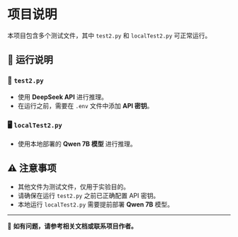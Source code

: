 # 项目说明

本项目包含多个测试文件，其中 `test2.py` 和 `localTest2.py` 可正常运行。

## 📌 运行说明

### 📝 `test2.py`
- 使用 **DeepSeek API** 进行推理。
- 在运行之前，需要在 `.env` 文件中添加 **API 密钥**。

### 🖥️ `localTest2.py`
- 使用本地部署的 **Qwen 7B 模型** 进行推理。

## ⚠️ 注意事项
- 其他文件为测试文件，仅用于实验目的。
- 请确保在运行 `test2.py` 之前已正确配置 API 密钥。
- 本地运行 `localTest2.py` 需要提前部署 **Qwen 7B** 模型。

---

📌 **如有问题，请参考相关文档或联系项目作者。**
